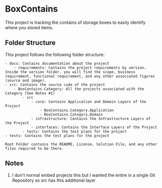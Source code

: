 # BoxContains

This project is tracking the contains of storage boxes to easily identify where you stored items.

## Folder Structure
This project follows the following folder structure:
```
- docs: Contains documentation about the project
	- requirements: Contains the project requirements by version.  Inside the version folder, you will find the scope, business requirement, functional requirement, and any other associated figures (source and image).
- src: Contains the source code of the project
	- BoxContains.Category: All the projects associated with the Category (See Notes #1)
		- src
			- core: Contains Application and Domain Layers of the Project
				- BoxContains.Category.Application
				- BoxContains.Category.Domain
			- infrastructure: Contains the Infrastructure Layers of the Project
			- interfaces: Contains the Interface Layers of the Project
		- tests: Contains the test plans for the project
- tests: Contains the test plans for the project

Root Folder contains the README, License, Solution File, and any other files required to be there.
```
## Notes
1. I don't normal embed projects this but I wanted the entire in a single Git Repository so src has this additional layer
